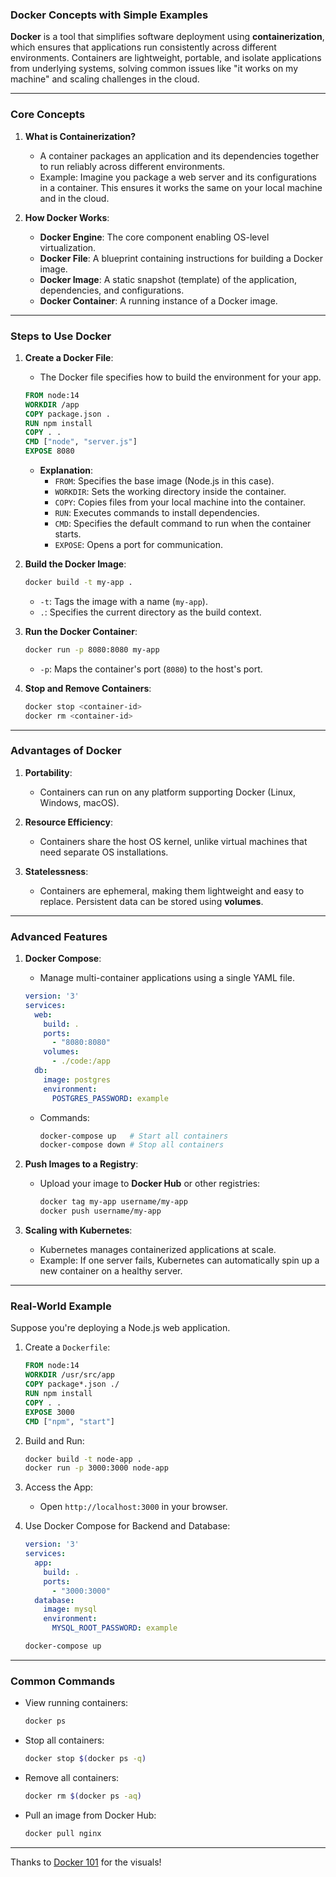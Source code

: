 ### Docker Concepts with Simple Examples

**Docker** is a tool that simplifies software deployment using **containerization**, which ensures that applications run consistently across different environments. Containers are lightweight, portable, and isolate applications from underlying systems, solving common issues like "it works on my machine" and scaling challenges in the cloud.

---

### **Core Concepts**

1. **What is Containerization?**
   - A container packages an application and its dependencies together to run reliably across different environments.
   - Example:
     Imagine you package a web server and its configurations in a container. This ensures it works the same on your local machine and in the cloud.

2. **How Docker Works**:
   - **Docker Engine**: The core component enabling OS-level virtualization.
   - **Docker File**: A blueprint containing instructions for building a Docker image.
   - **Docker Image**: A static snapshot (template) of the application, dependencies, and configurations.
   - **Docker Container**: A running instance of a Docker image.

---

### **Steps to Use Docker**

1. **Create a Docker File**:
   - The Docker file specifies how to build the environment for your app.
   ```dockerfile
   FROM node:14
   WORKDIR /app
   COPY package.json .
   RUN npm install
   COPY . .
   CMD ["node", "server.js"]
   EXPOSE 8080
   ```
   - **Explanation**:
     - `FROM`: Specifies the base image (Node.js in this case).
     - `WORKDIR`: Sets the working directory inside the container.
     - `COPY`: Copies files from your local machine into the container.
     - `RUN`: Executes commands to install dependencies.
     - `CMD`: Specifies the default command to run when the container starts.
     - `EXPOSE`: Opens a port for communication.

2. **Build the Docker Image**:
   ```bash
   docker build -t my-app .
   ```
   - `-t`: Tags the image with a name (`my-app`).
   - `.`: Specifies the current directory as the build context.

3. **Run the Docker Container**:
   ```bash
   docker run -p 8080:8080 my-app
   ```
   - `-p`: Maps the container's port (`8080`) to the host's port.

4. **Stop and Remove Containers**:
   ```bash
   docker stop <container-id>
   docker rm <container-id>
   ```

---

### **Advantages of Docker**

1. **Portability**:
   - Containers can run on any platform supporting Docker (Linux, Windows, macOS).

2. **Resource Efficiency**:
   - Containers share the host OS kernel, unlike virtual machines that need separate OS installations.

3. **Statelessness**:
   - Containers are ephemeral, making them lightweight and easy to replace. Persistent data can be stored using **volumes**.

---

### **Advanced Features**

1. **Docker Compose**:
   - Manage multi-container applications using a single YAML file.
   ```yaml
   version: '3'
   services:
     web:
       build: .
       ports:
         - "8080:8080"
       volumes:
         - ./code:/app
     db:
       image: postgres
       environment:
         POSTGRES_PASSWORD: example
   ```
   - Commands:
     ```bash
     docker-compose up   # Start all containers
     docker-compose down # Stop all containers
     ```

2. **Push Images to a Registry**:
   - Upload your image to **Docker Hub** or other registries:
     ```bash
     docker tag my-app username/my-app
     docker push username/my-app
     ```

3. **Scaling with Kubernetes**:
   - Kubernetes manages containerized applications at scale.
   - Example: If one server fails, Kubernetes can automatically spin up a new container on a healthy server.

---

### **Real-World Example**
Suppose you're deploying a Node.js web application.

1. Create a `Dockerfile`:
   ```dockerfile
   FROM node:14
   WORKDIR /usr/src/app
   COPY package*.json ./
   RUN npm install
   COPY . .
   EXPOSE 3000
   CMD ["npm", "start"]
   ```

2. Build and Run:
   ```bash
   docker build -t node-app .
   docker run -p 3000:3000 node-app
   ```

3. Access the App:
   - Open `http://localhost:3000` in your browser.

4. Use Docker Compose for Backend and Database:
   ```yaml
   version: '3'
   services:
     app:
       build: .
       ports:
         - "3000:3000"
     database:
       image: mysql
       environment:
         MYSQL_ROOT_PASSWORD: example
   ```
   ```bash
   docker-compose up
   ```

---

### **Common Commands**
- View running containers:
  ```bash
  docker ps
  ```
- Stop all containers:
  ```bash
  docker stop $(docker ps -q)
  ```
- Remove all containers:
  ```bash
  docker rm $(docker ps -aq)
  ```
- Pull an image from Docker Hub:
  ```bash
  docker pull nginx
  ```

---
Thanks to [Docker 101](https://www.youtube.com/watch?v=rIrNIzy6U_g) for the visuals!
